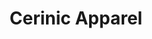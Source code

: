 ---
title: Cerinic Apparel
type: portfolio
category: web-design
client: Cerinic Apparel
position: Freelance Designer
role: Web Designer and Developer
tools: Wordpress
image: /cerinic-thumbnail.png
featuredImage: /cerinic-dev.png
tags: freelance work, web-design
url: http://www.cerinic.com


---